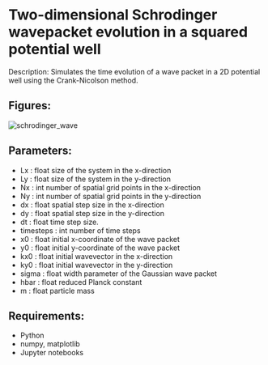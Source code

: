 Two-dimensional Schrodinger wavepacket evolution in a squared potential well 
====

Description: Simulates the time evolution of a wave packet in a 2D potential well using the Crank-Nicolson method.

## Figures:

![schrodinger_wave](https://github.com/ianpaga/Ising_model_2D/assets/57350668/a1d6335c-3a41-4018-9413-69c2447fc592)

## Parameters:

- Lx : float
    size of the system in the x-direction
- Ly : float
    size of the system in the y-direction
- Nx : int
    number of spatial grid points in the x-direction
- Ny : int
    number of spatial grid points in the y-direction
- dx : float
    spatial step size in the x-direction
- dy : float
    spatial step size in the y-direction
- dt : float
    time step size.
- timesteps : int
    number of time steps
- x0 : float
    initial x-coordinate of the wave packet
- y0 : float
    initial y-coordinate of the wave packet
- kx0 : float
    initial wavevector in the x-direction
- ky0 : float
    initial wavevector in the y-direction
- sigma : float
    width parameter of the Gaussian wave packet
- hbar : float
    reduced Planck constant
- m : float
    particle mass

## Requirements:

- Python
- numpy, matplotlib
- Jupyter notebooks 
